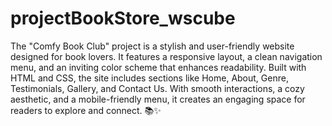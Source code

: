 # projectBookStore_wscube
The "Comfy Book Club" project is a stylish and user-friendly website designed for book lovers. It features a responsive layout, a clean navigation menu, and an inviting color scheme that enhances readability. Built with HTML and CSS, the site includes sections like Home, About, Genre, Testimonials, Gallery, and Contact Us. With smooth interactions, a cozy aesthetic, and a mobile-friendly menu, it creates an engaging space for readers to explore and connect. 📚✨
